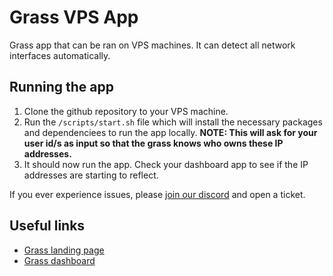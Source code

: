 # Grass VPS App

Grass app that can be ran on VPS machines. It can detect all network interfaces automatically.

## Running the app

1. Clone the github repository to your VPS machine.
2. Run the `/scripts/start.sh` file which will install the necessary packages and dependenciees to run the app locally. **NOTE: This will ask for your user id/s as input so that the grass knows who owns these IP addresses.**
3. It should now run the app. Check your dashboard app to see if the IP addresses are starting to reflect.

If you ever experience issues, please [join our discord](https://discord.gg/8NxzRj9ayN) and open a ticket.

## Useful links

- [Grass landing page](https://www.getgrass.io)
- [Grass dashboard](https://app.getgrass.io)